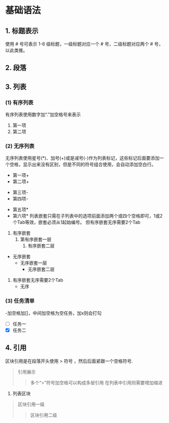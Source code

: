 # 基础语法
## 1. 标题表示
使用 # 号可表示 1-6 级标题，一级标题对应一个 # 号，二级标题对应两个 # 号，以此类推。

## 2. 段落



## 3. 列表
### (1) 有序列表
有序列表使用数字加“.”加空格号来表示
1. 第一项
2. 第二项

### (2) 无序列表
无序列表使用星号(*)、加号(+)或是减号(-)作为列表标记，这些标记后面要添加一个空格，显示出来没有区别，但是不同的符号组合使用，会自动添加空白行。
+ 第一项+
+ 第二项+
- 第三项-
- 第四项-
* 第五项*
* 第六项*
列表嵌套只需在子列表中的选项前面添加两个或四个空格即可，1或2个Tab等效，嵌套必须从1起始编号。
但有序嵌套无序需要2个Tab
1. 有序嵌套
   1. 第有序嵌套一层
        1. 有序嵌套二层
* 无序嵌套
  * 无序嵌套一层
    * 无序嵌套二层 
1. 有序嵌套无序需要2个Tab
    * 无序

### (3) 任务清单
-加空格加[]，中间加空格为空任务，加x则会打勾
- [ ] 任务一
- [x] 任务二

## 4. 引用
区块引用是在段落开头使用 > 符号 ，然后后面紧跟一个空格符号.
> 引用展示
> > 多个“>”符号加空格可以构成多层引用
在列表中引用则需要增加缩进
1. 列表区块
  > 区块引用一级
  >> 区块引用二级
